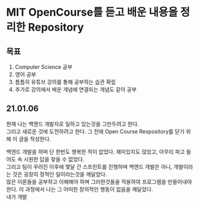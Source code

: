 # MIT OpenCourse를 듣고 배운 내용을 정리한 Repository

## 목표
   
1. Computer Science 공부   
2. 영어 공부   
3. 틈틈히 유튜브 강의를 통해 공부하는 습관 확립   
4. 추가로 강의에서 배운 개념에 연결되는 개념도 같이 공부


## 21.01.06

현재 나는 백엔드 개발자로 일하고 있는것을 그만두려고 한다.   
그리고 새로운 것에 도전하려고 한다. 그 전에 Open Course Respository를 닫기 위해 이 글을 작성한다.    
     
백엔드 개발을 하며 단 한번도 행복한 적이 없었다. 재미있지도 않았고, 아무리 파고 들어도 속 시원한 답을 찾을 수 없었다.   
그리고 팀이 꾸려진 이후에 몇달 간 스프린트를 진행하며 백엔드 개발은 아니, 개발이라는 것은 굉장히 정적인 일이라는것을 깨달았다.    
많은 이론들을 공부하고 이해해야 하며 그러한것들을 적용하여 프로그램을 만들어내야 한다. 이 과정에서 나는 그 어떠한 창의적인 행동이 없음을 깨달았다.   
내가 개발
